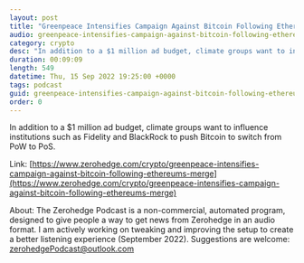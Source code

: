 ```yaml
---
layout: post
title: "Greenpeace Intensifies Campaign Against Bitcoin Following Ethereum's Merge"
audio: greenpeace-intensifies-campaign-against-bitcoin-following-ethereums-merge-0
category: crypto
desc: "In addition to a $1 million ad budget, climate groups want to influence institutions such as Fidelity and BlackRock to push Bitcoin to switch from PoW to PoS."
duration: 00:09:09
length: 549
datetime: Thu, 15 Sep 2022 19:25:00 +0000
tags: podcast
guid: greenpeace-intensifies-campaign-against-bitcoin-following-ethereums-merge-0
order: 0
---
```

In addition to a $1 million ad budget, climate groups want to influence institutions such as Fidelity and BlackRock to push Bitcoin to switch from PoW to PoS.

Link: [https://www.zerohedge.com/crypto/greenpeace-intensifies-campaign-against-bitcoin-following-ethereums-merge](https://www.zerohedge.com/crypto/greenpeace-intensifies-campaign-against-bitcoin-following-ethereums-merge)

About: The Zerohedge Podcast is a non-commercial, automated program, designed to give people a way to get news from Zerohedge in an audio format.  I am actively working on tweaking and improving the setup to create a better listening experience (September 2022).  Suggestions are welcome: [zerohedgePodcast@outlook.com](mailto:zerohedgePodcast@outlook.com)